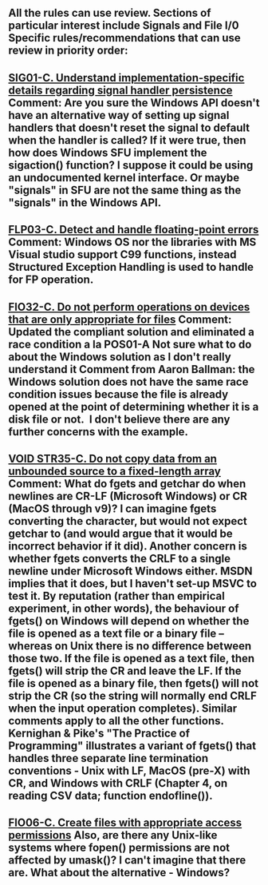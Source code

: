 All the rules can use review. Sections of particular interest include Signals and File I/0
Specific rules/recommendations that can use review in priority order:
------------------------------------------------------------------------
[SIG01-C. Understand implementation-specific details regarding signal handler persistence](SIG01-C_%20Understand%20implementation-specific%20details%20regarding%20signal%20handler%20persistence)
Comment:
Are you sure the Windows API doesn't have an alternative way of setting up signal handlers that doesn't reset the signal to default when the handler is called? If it were true, then how does Windows SFU implement the sigaction() function? I suppose it could be using an undocumented kernel interface. Or maybe "signals" in SFU are not the same thing as the "signals" in the Windows API.
------------------------------------------------------------------------
[FLP03-C. Detect and handle floating-point errors](FLP03-C_%20Detect%20and%20handle%20floating-point%20errors)
Comment:
Windows OS nor the libraries with MS Visual studio support C99 functions, instead Structured Exception Handling is used to handle for FP operation.
------------------------------------------------------------------------
[FIO32-C. Do not perform operations on devices that are only appropriate for files](FIO32-C_%20Do%20not%20perform%20operations%20on%20devices%20that%20are%20only%20appropriate%20for%20files)
Comment:
Updated the compliant solution and eliminated a race condition a la POS01-A
Not sure what to do about the Windows solution as I don't really understand it
Comment from Aaron Ballman: the Windows solution does not have the same race condition issues because the file is already opened at the point of determining whether it is a disk file or not.  I don't believe there are any further concerns with the example.
------------------------------------------------------------------------
[VOID STR35-C. Do not copy data from an unbounded source to a fixed-length array](VOID%20STR35-C_%20Do%20not%20copy%20data%20from%20an%20unbounded%20source%20to%20a%20fixed-length%20array)
Comment:
What do fgets and getchar do when newlines are CR-LF (Microsoft Windows) or CR (MacOS through v9)? I can imagine fgets converting the character, but would not expect getchar to (and would argue that it would be incorrect behavior if it did).
Another concern is whether fgets converts the CRLF to a single newline under Microsoft Windows either. MSDN implies that it does, but I haven't set-up MSVC to test it.
By reputation (rather than empirical experiment, in other words), the behaviour of fgets() on Windows will depend on whether the file is opened as a text file or a binary file – whereas on Unix there is no difference between those two. If the file is opened as a text file, then fgets() will strip the CR and leave the LF. If the file is opened as a binary file, then fgets() will not strip the CR (so the string will normally end CRLF when the input operation completes). Similar comments apply to all the other functions. Kernighan & Pike's "The Practice of Programming" illustrates a variant of fgets() that handles three separate line termination conventions - Unix with LF, MacOS (pre-X) with CR, and Windows with CRLF (Chapter 4, on reading CSV data; function endofline()).
------------------------------------------------------------------------
[FIO06-C. Create files with appropriate access permissions](FIO06-C_%20Create%20files%20with%20appropriate%20access%20permissions)
Also, are there any Unix-like systems where fopen() permissions are not affected by umask()? I can't imagine that there are. What about the alternative - Windows?
------------------------------------------------------------------------
